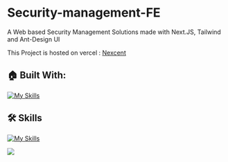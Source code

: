 # Security-management-FE
A Web based Security Management Solutions made with Next.JS, Tailwind and Ant-Design UI

This Project is hosted on vercel : [Nexcent](https://security-management-swart.vercel.app/)
## 🏠 Built With:

[![My Skills](https://skillicons.dev/icons?i=vscode,react,nextjs,tailwind,vercel)](https://skillicons.dev)

## 🛠 Skills

[![My Skills](https://skillicons.dev/icons?i=html,css,scss,js,ts,react,nextjs)](https://skillicons.dev)


<p align="left">
  <a href="https://skillicons.dev">
    <a href="https://github.com/nareshkakkad">
      <img src="https://skillicons.dev/icons?i=github" />
    </a>
  </a>
</p>
